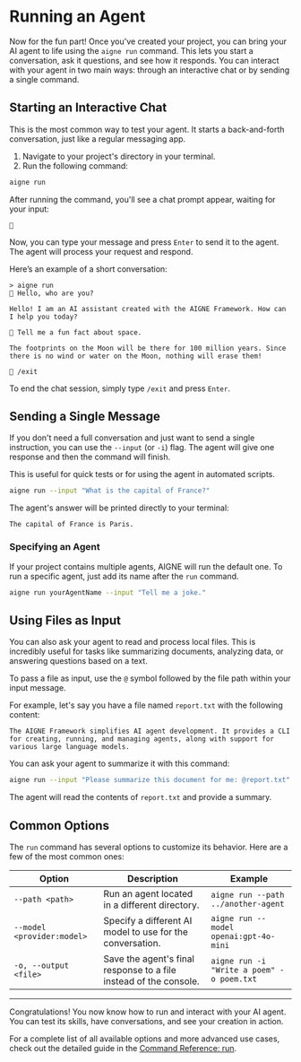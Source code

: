 # Running an Agent

Now for the fun part! Once you've created your project, you can bring your AI agent to life using the `aigne run` command. This lets you start a conversation, ask it questions, and see how it responds. You can interact with your agent in two main ways: through an interactive chat or by sending a single command.

## Starting an Interactive Chat

This is the most common way to test your agent. It starts a back-and-forth conversation, just like a regular messaging app.

1.  Navigate to your project's directory in your terminal.
2.  Run the following command:

```bash
aigne run
```

After running the command, you'll see a chat prompt appear, waiting for your input:

```text
💬
```

Now, you can type your message and press `Enter` to send it to the agent. The agent will process your request and respond.

Here’s an example of a short conversation:

```text
> aigne run
💬 Hello, who are you?

Hello! I am an AI assistant created with the AIGNE Framework. How can I help you today?

💬 Tell me a fun fact about space.

The footprints on the Moon will be there for 100 million years. Since there is no wind or water on the Moon, nothing will erase them!

💬 /exit
```

To end the chat session, simply type `/exit` and press `Enter`.

## Sending a Single Message

If you don't need a full conversation and just want to send a single instruction, you can use the `--input` (or `-i`) flag. The agent will give one response and then the command will finish.

This is useful for quick tests or for using the agent in automated scripts.

```bash
aigne run --input "What is the capital of France?"
```

The agent's answer will be printed directly to your terminal:

```text
The capital of France is Paris.
```

### Specifying an Agent

If your project contains multiple agents, AIGNE will run the default one. To run a specific agent, just add its name after the `run` command.

```bash
aigne run yourAgentName --input "Tell me a joke."
```

## Using Files as Input

You can also ask your agent to read and process local files. This is incredibly useful for tasks like summarizing documents, analyzing data, or answering questions based on a text.

To pass a file as input, use the `@` symbol followed by the file path within your input message.

For example, let's say you have a file named `report.txt` with the following content:

```text title="report.txt"
The AIGNE Framework simplifies AI agent development. It provides a CLI for creating, running, and managing agents, along with support for various large language models.
```

You can ask your agent to summarize it with this command:

```bash
aigne run --input "Please summarize this document for me: @report.txt"
```

The agent will read the contents of `report.txt` and provide a summary.

## Common Options

The `run` command has several options to customize its behavior. Here are a few of the most common ones:

| Option | Description | Example |
| --- | --- | --- |
| `--path <path>` | Run an agent located in a different directory. | `aigne run --path ../another-agent` |
| `--model <provider:model>` | Specify a different AI model to use for the conversation. | `aigne run --model openai:gpt-4o-mini` |
| `-o, --output <file>` | Save the agent's final response to a file instead of the console. | `aigne run -i "Write a poem" -o poem.txt` |

---

Congratulations! You now know how to run and interact with your AI agent. You can test its skills, have conversations, and see your creation in action.

For a complete list of all available options and more advanced use cases, check out the detailed guide in the [Command Reference: run](./cli-command-reference-run.md).
